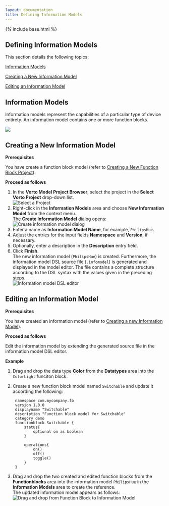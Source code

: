 ```yaml
---
layout: documentation
title: Defining Information Models
---
```

{% include base.html %}

## Defining Information Models

This section details the following topics:

[Information Models](#information-models)  

[Creating a New Information Model](#creating-a-new-information-model)  

[Editing an Information Model](#editing-an-information-model)  

## Information Models

Information models represent the capabilities of a particular type of device entirety. An information model contains one or more function blocks.

<div class="thumb1">
<a title="Defining a Information Model" data-rel="prettyPhoto" href="https://youtu.be/MJI74NuYTw4&width=1500&height=1000" rel="prettyPhoto" >
<img src="{{ $base}}/img/documentation/defineinfo.jpg"  class="box-img img-responsive zoom1">
<i class="fa fa-play-circle fa-5 play-icon"></i>
</a>
</div>

## Creating a New Information Model

**Prerequisites**  

You have create a function block model (refer to [Creating a New Function Block Project]({{base}}/documentation/editors/functionblock.html#creating-a-new-function-block)).

**Proceed as follows**

1. In the **Vorto Model Project Browser**, select the project in the **Select Vorto Project** drop-down list.  
   ![Select a Project]({{base}}/img/documentation/vorto_select_vorto_project.png)  
2. Right-click in the **Information Models** area and choose **New Information Model** from the context menu.  
   The **Create Information Model** dialog opens:  
   ![Create information model dialog]({{base}}/img/documentation/m2m_tc_create_information_model_dialog.png)
3. Enter a name as **Information Model Name**, for example, `PhilipsHue`.  
4. Adjust the entries for the input fields **Namespace** and **Version**, if necessary.
5. Optionally, enter a description in the **Description** entry field.
6. Click **Finish**.  
   The new information model (`PhilipsHue`) is created. Furthermore, the information model DSL source file (`.infomodel`) is generated and displayed in the model editor. The file contains a complete structure according to the DSL syntax with the values given in the preceding steps.  
   ![Information model DSL editor]({{base}}/img/documentation/m2m_tc_information_model_dsl_editor.png)

## Editing an Information Model

**Prerequisites**

You have created an information model (refer to [Creating a new Information Model](#creating-a-new-information-model)).

**Proceed as follows**

Edit the information model by extending the generated source file in the information model DSL editor.

**Example**

1. Drag and drop the data type **Color** from the **Datatypes** area into the `ColorLight` funciton block.
2. Create a new function block model named `Switchable` and update it according the following:  

		namespace com.mycompany.fb
		version 1.0.0
		displayname "Switchable"
		description "Function block model for Switchable"
		category demo	
		functionblock Switchable {
			status{ 
				optional on as boolean
			}
		
			operations{
				on()
				off()
				toggle()
			}
		}

3. Drag and drop the two created and edited function blocks from the **Functionblocks** area into the information model `PhilipsHue` in the **Information Models** area to create the reference.  
   The updated information model appears as follows:
   ![Drag and drop from Function Block to Information Model]({{base}}/img/documentation/m2m_tc_drag_drop_function_block_to_information_model.png)  
